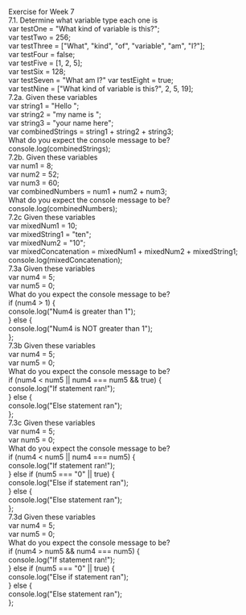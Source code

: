 Exercise for Week 7<br>
	 7.1. Determine what variable type each one is <br>
			var testOne = "What kind of variable is this?";<br>
			var testTwo = 256;<br>
			var testThree = ["What", "kind", "of", "variable", "am", "I?"];<br>
			var testFour = false;<br>
			var testFive = [1, 2, 5];<br>
			var testSix = 128;<br>
			var testSeven = "What am I?"
			var testEight = true;<br>
			var testNine = ["What kind of variable is this?", 2, 5, 19];<br>
 	 7.2a. Given these variables<br>
			var string1 = "Hello "; <br>
			var string2 = "my name is "; <br>
			var string3 = "your name here"; <br>
			var combinedStrings = string1 + string2 + string3; <br>
			What do you expect the console message to be? <br>
			console.log(combinedStrings);<br>
	 7.2b. Given these variables<br>
			var num1 = 8; <br>
			var num2 = 52; <br>
			var num3 = 60; <br>
			var combinedNumbers = num1 + num2 + num3;<br>
			What do you expect the console message to be? 
			console.log(combinedNumbers);<br>
	 7.2c Given these variables<br>
		  	var mixedNum1 = 10;<br>
		  	var mixedString1 = "ten";<br>
		  	var mixedNum2 = "10";<br>
		  	var mixedConcatenation = mixedNum1 + mixedNum2 + mixedString1;<br>
		  	console.log(mixedConcatenation);<br>
	7.3a Given these variables<br>
			var num4 = 5; <br>
			var num5 = 0;<br>
			What do you expect the console message to be?<br>
			if (num4 > 1) { <br>
			console.log("Num4 is greater than 1"); <br>
			} else { <br>
			console.log("Num4 is NOT greater than 1"); <br>
			};<br>
	7.3b Given these variables <br>
			var num4 = 5; <br>
			var num5 = 0;<br>
			What do you expect the console message to be?<br>
			if (num4 < num5 || num4 === num5 && true) { <br>
			console.log("If statement ran!"); <br>
			} else { <br>
			console.log("Else statement ran"); <br>
			};<br>
	7.3c Given these variables <br>	
			var num4 = 5; <br>
			var num5 = 0;<br>
			What do you expect the console message to be? <br>
			if (num4 < num5 || num4 === num5) { <br>
			console.log("If statement ran!"); <br>
			} else if (num5 === "0" || true) { <br>
			console.log("Else if statement ran"); <br>
			} else { <br>
			console.log("Else statement ran"); <br>
			};<br> 
	7.3d Given these variables <br>
			var num4 = 5; <br>
			var num5 = 0;<br>
			What do you expect the console message to be?<br>
			if (num4 > num5 && num4 === num5) { <br>
			console.log("If statement ran!"); <br>
			} else if (num5 === "0" || true) { <br>
			console.log("Else if statement ran"); <br>
			} else { <br>
			console.log("Else statement ran"); <br>
			};<br>










